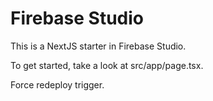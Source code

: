# Firebase Studio

This is a NextJS starter in Firebase Studio.

To get started, take a look at src/app/page.tsx.

Force redeploy trigger.
